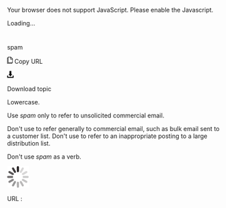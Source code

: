 Your browser does not support JavaScript. Please enable the Javascript.

Loading...

# 

spam

![Copy URL](media/spam/Copy.png)
Copy URL

![Download](media/spam/Download.png)

Download topic

Lowercase.

Use *spam* only to refer to unsolicited commercial email. 

Don't use to refer generally to commercial email, such as bulk email sent to a customer list. Don't use to refer to an inappropriate posting to a large distribution list.

Don't use *spam* as a verb.

![In progress](media/spam/activity-large.gif)

URL :
